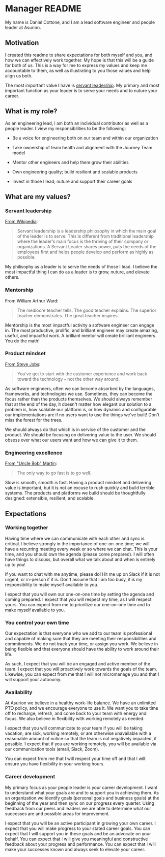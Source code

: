 # Manager README

My name is Daniel Cottone, and I am a lead software engineer and people leader at Asurion.

## Motivation

I created this readme to share expectations for both myself and you, and how we can effectively work together. My hope is that this
will be a guide for both of us. This is a way for me to express my values and keep me accountable to them, as well as illustrating to
you those values and help align us both.

The most important value I have is [servant leadership](#servant-leadership). My primary and most important function as your leader is
to serve your needs and to nuture your career.

## What is my role?

As an engineering lead, I am both an individual contributor as well as a people leader. I view my responsibilities to be the following:

- Be a voice for engineering both on our team and within our organization

- Take ownership of team health and alignment with the Journey Team model

- Mentor other engineers and help them grow their abilities

- Own engineering quality; build resilient and scalable products

- Invest in those I lead; nuture and support their career goals

## What are my values?

### Servant leadership

[From Wikipedia](https://en.wikipedia.org/wiki/Servant_leadership):

> Servant leadership is a leadership philosophy in which the main goal of the leader is to serve. This is different from traditional leadership where the leader's main focus is the thriving of their company or organizations. A Servant Leader shares power, puts the needs of the employees first and helps people develop and perform as highly as possible.

My philisophy as a leader is to serve the needs of those I lead. I believe the most impactful thing I can do as a leader is to grow, nuture,
and elevate others.

### Mentorship

From William Arthur Ward:

> The mediocre teacher tells. The good teacher explains. The superior teacher demonstrates. The great teacher inspires.

Mentorship is the most impactful activity a software engineer can engage in. The most productive, prolific, and brilliant engineer may create
amazing, useful, and impactful work. A brilliant mentor will create brilliant engineers. You do the math!

### Product mindset

[From Steve Jobs](https://www.forbes.com/sites/micahsolomon/2014/11/21/how-apple-thinks-differently-about-the-customer-service-experience-and-how-it-can-help-you):

> You’ve got to start with the customer experience and work back toward the technology – not the other way around.

As software engineers, often we can become absorbed by the languages, frameworks, and technologies we use. Sometimes, they can become the
focus rather than the products themselves. We should always remember that at the end of the day, it doesn't matter how elegant our solution
to a problem is, how scalable our platform is, or how dynamic and configurable our implementations are if no users want to use the things
we've built! Don't miss the forest for the trees.

We should always do that which is in service of the customer and the product. We should be focusing on delivering value to the user. We
should obsess over what our users want and how we can give it to them.

### Engineering excellence

[From "Uncle Bob" Martin](https://twitter.com/unclebobmartin/status/1163789159309434880):

> The only way to go fast is to go well.

Slow is smooth, smooth is fast. Having a product mindset and delivering value is important, but it is not an excuse to rush quickly and
build terrible systems. The products and platforms we build should be thoughtfully designed: extensible, resilient, and scalable.

## Expectations

### Working together

Having time where we can communicate with each other and sync is critical. I believe strongly in the importance of one-on-one time; we
will have a recurring meeting every week or so where we can chat. This is your time, and you should own the agenda (please come
prepared). I will often have things to discuss, but overall what we talk about and when is entirely up to you!

If you want to chat with me anytime, please do! Hit me up on Slack if it is not urgent, or in-person if it is. Don't assume that I am
too busy, it is my responsibility to make myself available to you.

I expect that you will own our one-on-one time by setting the agenda and coming prepared. I expect that you will respect my time, as I
will respect yours. You can expect from me to prioritize our one-on-one time and to make myself available to you.

### You control your own time

Our expectation is that everyone who we add to our team is professional and capable of making sure that they are meeting their
responsibilities and commitments. We do not track your time, or assign you work. We believe in being flexible and that everyone should
have the ability to work around their life.

As such, I expect that you will be an engaged and active member of the team. I expect that you will proactively work towards the goals
of the team. Likewise, you can expect from me that I will not micromanage you and that I will support your autonomy.

### Availability

At Asurion we believe in a healthy work-life balance. We have an unlimited PTO policy, and we encourage everyone to use it. We want you
to take time off to recharge, refresh, and come back to your team with energy and focus. We also believe in flexibility with working
remotely as needed.

I expect that you will communicate to your team if you will be taking vacation, are sick, working remotely, or are otherwise
unavailable with a reasonable amount of notice so that the team is not negatively impacted, if possible. I expect that if you are
working remotely, you will be available via our communication tools (email, Slack, Zoom).

You can expect from me that I will respect your time off and that I will ensure you have flexibility in your working hours.

### Career development

My primary focus as your people leader is your career development. I want to understand what your goals are and to support you in
achieving them. As an organization we identify goals (personal goals and business goals) at the beginning of the year and then sync
on our progress every quarter. Using feedback from our peers and leaders we are able to determine what our successes are and possible
areas for improvement.

I expect that you will be an active participant in growing your own career. I expect that you will make progress to your stated career
goals. You can expect that I will support you in these goals and be an advocate on your behalf. You can expect that I will give you
meaningful and constructive feedback about your progress and performance. You can expect that I will make your successes known and
always seek to elevate your career.

